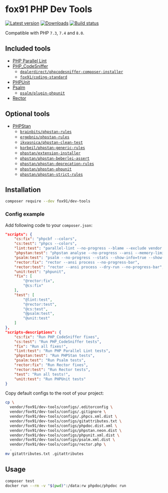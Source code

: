 # fox91 PHP Dev Tools

[![Latest version](https://img.shields.io/packagist/v/fox91/dev-tools.svg?colorB=007EC6)](https://packagist.org/packages/fox91/dev-tools)
[![Downloads](https://img.shields.io/packagist/dt/fox91/dev-tools.svg?colorB=007EC6)](https://packagist.org/packages/fox91/dev-tools)
[![Build status](https://github.com/fox91/php-dev-tools/workflows/php-ci/badge.svg?branch=main)](https://github.com/fox91/php-dev-tools/actions?query=workflow%3Aphp-ci+branch%3Amain)

Compatible with PHP `7.3`, `7.4` and `8.0`.

## Included tools

- [PHP Parallel Lint](https://packagist.org/packages/php-parallel-lint/php-parallel-lint)
- [PHP_CodeSniffer](https://packagist.org/packages/squizlabs/php_codesniffer)
    + [`dealerdirect/phpcodesniffer-composer-installer`](https://packagist.org/packages/dealerdirect/phpcodesniffer-composer-installer)
    + [`fox91/coding-standard`](https://packagist.org/packages/fox91/coding-standard)
- [PHPUnit](https://packagist.org/packages/phpunit/phpunit)
- [Psalm](https://packagist.org/packages/vimeo/psalm)
    + [`psalm/plugin-phpunit`](https://packagist.org/packages/psalm/plugin-phpunit)
- [Rector](https://packagist.org/packages/rector/rector)

## Optional tools

- [PHPStan](https://packagist.org/packages/phpstan/phpstan)
    + [`brainbits/phpstan-rules`](https://packagist.org/packages/brainbits/phpstan-rules)
    + [`ergebnis/phpstan-rules`](https://packagist.org/packages/ergebnis/phpstan-rules)
    + [`ikvasnica/phpstan-clean-test`](https://packagist.org/packages/ikvasnica/phpstan-clean-test)
    + [`korbeil/phpstan-generic-rules`](https://packagist.org/packages/korbeil/phpstan-generic-rules)
    + [`phpstan/extension-installer`](https://packagist.org/packages/phpstan/extension-installer)
    + [`phpstan/phpstan-beberlei-assert`](https://packagist.org/packages/phpstan/phpstan-beberlei-assert)
    + [`phpstan/phpstan-deprecation-rules`](https://packagist.org/packages/phpstan/phpstan-deprecation-rules)
    + [`phpstan/phpstan-phpunit`](https://packagist.org/packages/phpstan/phpstan-phpunit)
    + [`phpstan/phpstan-strict-rules`](https://packagist.org/packages/phpstan/phpstan-strict-rules)

## Installation

```bash
composer require --dev fox91/dev-tools
```

### Config example

Add following code to your `composer.json`:

```json
"scripts": {
    "cs:fix": "phpcbf --colors",
    "cs:test": "phpcs --colors",
    "lint:test": "parallel-lint --no-progress --blame --exclude vendor .",
    "phpstan:test": "phpstan analyse --no-progress --ansi --memory-limit 128M",
    "psalm:test": "psalm --no-progress --stats --show-info=true --show-snippet",
    "rector:fix": "rector --ansi process --no-progress-bar",
    "rector:test": "rector --ansi process --dry-run --no-progress-bar",
    "unit:test": "phpunit",
    "fix": [
        "@rector:fix",
        "@cs:fix"
    ],
    "test": [
        "@lint:test",
        "@rector:test",
        "@cs:test",
        "@psalm:test",
        "@unit:test"
    ]
},
"scripts-descriptions": {
    "cs:fix": "Run PHP_CodeSniffer fixes",
    "cs:test": "Run PHP_CodeSniffer tests",
    "fix": "Run all fixes!",
    "lint:test": "Run PHP Parallel Lint tests",
    "phpstan:test": "Run PHPStan tests",
    "psalm:test": "Run Psalm tests",
    "rector:fix": "Run Rector fixes",
    "rector:test": "Run Rector tests",
    "test": "Run all tests!",
    "unit:test": "Run PHPUnit tests"
}
```

Copy default configs to the root of your project:

```bash
cp \
  vendor/fox91/dev-tools/configs/.editorconfig \
  vendor/fox91/dev-tools/configs/.gitignore \
  vendor/fox91/dev-tools/configs/.phpcs.xml.dist \
  vendor/fox91/dev-tools/configs/gitattributes.txt \
  vendor/fox91/dev-tools/configs/phpdoc.dist.xml \
  vendor/fox91/dev-tools/configs/phpstan.neon.dist \
  vendor/fox91/dev-tools/configs/phpunit.xml.dist \
  vendor/fox91/dev-tools/configs/psalm.xml.dist \
  vendor/fox91/dev-tools/configs/rector.php \
  .
mv gitattributes.txt .gitattributes
```

## Usage

```bash
composer test
docker run --rm -v "$(pwd)":/data:rw phpdoc/phpdoc run
```
